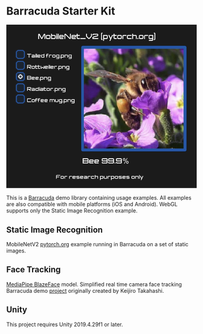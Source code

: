 # Barracuda Starter Kit

![MobileNetV2](Documentation~/images/mobilenet.png)

This is a [Barracuda](https://github.com/Unity-Technologies/barracuda-release) demo library containing usage examples. All examples are also compatible with mobile platforms (iOS and Android). WebGL supports only the Static Image Recognition example.  

## Static Image Recognition

MobileNetV2 [pytorch.org](https://pytorch.org/hub/pytorch_vision_mobilenet_v2) example running in Barracuda on a set of static images. 

## Face Tracking 

[MediaPipe BlazeFace](https://sites.google.com/view/perception-cv4arvr/blazeface) model. Simplified real time camera face tracking Barracuda demo [project](https://github.com/keijiro/BlazeFaceBarracuda) originally created by Keijiro Takahashi.

## Unity

This project requires Unity 2019.4.29f1 or later.
